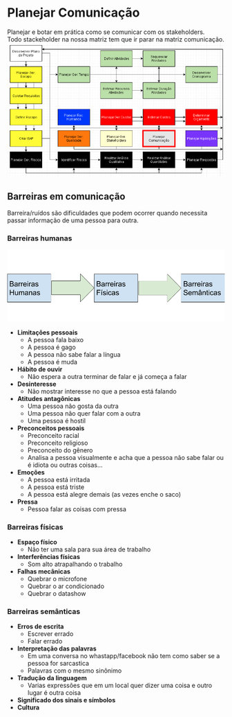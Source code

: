 # Planejar Comunicação
Planejar e botar em prática como se comunicar com os stakeholders.  
Todo stackeholder na nossa matriz tem que ir parar na matriz comunicação.  
![Planejar Comunicação](1.PNG)  

## Barreiras em comunicação
Barreira/ruídos são dificuldades que podem ocorrer quando necessita passar informação de uma pessoa para outra.  

### Barreiras humanas
![Barreiras](2.PNG)
* **Limitações pessoais**
  * A pessoa fala baixo
  * A pessoa é gago
  * A pessoa não sabe falar a língua
  * A pessoa é muda
* **Hábito de ouvir**
  * Não espera a outra terminar de falar e já começa a falar
* **Desinteresse**
  * Não mostrar interesse no que a pessoa está falando
* **Atitudes antagônicas**
  * Uma pessoa não gosta da outra
  * Uma pessoa não quer falar com a outra
  * Uma pessoa é hostil
* **Preconceitos pessoais**
  * Preconceito racial
  * Preconceito religioso
  * Preconceito do gênero
  * Analisa a pessoa visualmente e acha que a pessoa não sabe falar ou é idiota ou outras coisas...
* **Emoções**
  * A pessoa está irritada
  * A pessoa está triste
  * A pessoa está alegre demais (as vezes enche o saco)
* **Pressa**
  * Pessoa falar as coisas com pressa

### Barreiras físicas
* **Espaço físico**
  * Não ter uma sala para sua área de trabalho
* **Interferências físicas**
  * Som alto atrapalhando o trabalho
* **Falhas mecânicas**
  * Quebrar o microfone
  * Quebrar o ar condicionado
  * Quebrar o datashow

### Barreiras semânticas
* **Erros de escrita**
  * Escrever errado
  * Falar errado
* **Interpretação das palavras**
  * Em uma conversa no whastapp/facebook não tem como saber se a pessoa for sarcastica
  * Palavras com o mesmo sinônimo
* **Tradução da linguagem**
  * Varias expressões que em um local quer dizer uma coisa e outro lugar é outra coisa
* **Significado dos sinais e símbolos**
* **Cultura**
